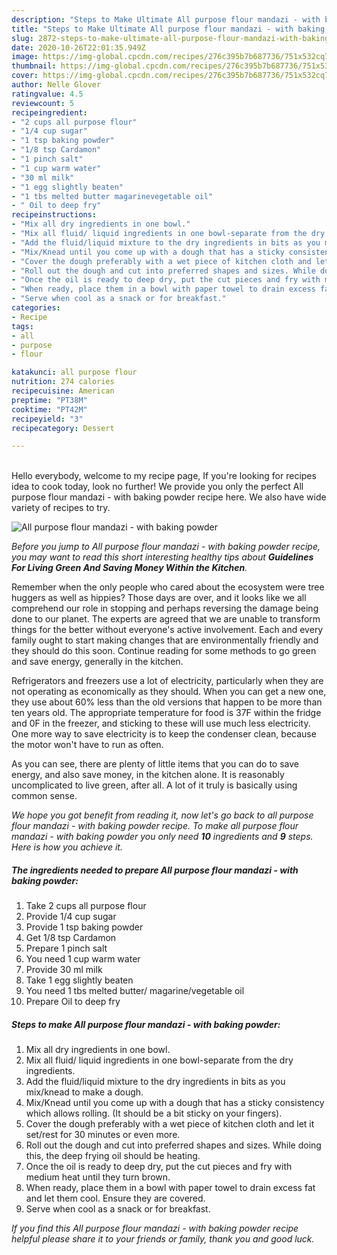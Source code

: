 ```yaml
---
description: "Steps to Make Ultimate All purpose flour mandazi - with baking powder"
title: "Steps to Make Ultimate All purpose flour mandazi - with baking powder"
slug: 2872-steps-to-make-ultimate-all-purpose-flour-mandazi-with-baking-powder
date: 2020-10-26T22:01:35.949Z
image: https://img-global.cpcdn.com/recipes/276c395b7b687736/751x532cq70/all-purpose-flour-mandazi-with-baking-powder-recipe-main-photo.jpg
thumbnail: https://img-global.cpcdn.com/recipes/276c395b7b687736/751x532cq70/all-purpose-flour-mandazi-with-baking-powder-recipe-main-photo.jpg
cover: https://img-global.cpcdn.com/recipes/276c395b7b687736/751x532cq70/all-purpose-flour-mandazi-with-baking-powder-recipe-main-photo.jpg
author: Nelle Glover
ratingvalue: 4.5
reviewcount: 5
recipeingredient:
- "2 cups all purpose flour"
- "1/4 cup sugar"
- "1 tsp baking powder"
- "1/8 tsp Cardamon"
- "1 pinch salt"
- "1 cup warm water"
- "30 ml milk"
- "1 egg slightly beaten"
- "1 tbs melted butter magarinevegetable oil"
- " Oil to deep fry"
recipeinstructions:
- "Mix all dry ingredients in one bowl."
- "Mix all fluid/ liquid ingredients in one bowl-separate from the dry ingredients."
- "Add the fluid/liquid mixture to the dry ingredients in bits as you mix/knead to make a dough."
- "Mix/Knead until you come up with a dough that has a sticky consistency which allows rolling. (It should be a bit sticky on your fingers)."
- "Cover the dough preferably with a wet piece of kitchen cloth and let it set/rest for 30 minutes or even more."
- "Roll out the dough and cut into preferred shapes and sizes. While doing this, the deep frying oil should be heating."
- "Once the oil is ready to deep dry, put the cut pieces and fry with medium heat until they turn brown."
- "When ready, place them in a bowl with paper towel to drain excess fat and let them cool. Ensure they are covered."
- "Serve when cool as a snack or for breakfast."
categories:
- Recipe
tags:
- all
- purpose
- flour

katakunci: all purpose flour 
nutrition: 274 calories
recipecuisine: American
preptime: "PT38M"
cooktime: "PT42M"
recipeyield: "3"
recipecategory: Dessert

---
```

<br>
Hello everybody, welcome to my recipe page, If you're looking for recipes idea to cook today, look no further! We provide you only the perfect All purpose flour mandazi - with baking powder recipe here. We also have wide variety of recipes to try.
<br>


![All purpose flour mandazi - with baking powder](https://img-global.cpcdn.com/recipes/276c395b7b687736/751x532cq70/all-purpose-flour-mandazi-with-baking-powder-recipe-main-photo.jpg)

<i>Before you jump to All purpose flour mandazi - with baking powder recipe, you may want to read this short interesting healthy tips about 
<strong>Guidelines For Living Green And Saving Money Within the Kitchen</strong>.</i>
</br>

Remember when the only people who cared about the ecosystem were tree huggers as well as hippies? Those days are over, and it looks like we all comprehend our role in stopping and perhaps reversing the damage being done to our planet. The experts are agreed that we are unable to transform things for the better without everyone's active involvement. Each and every family ought to start making changes that are environmentally friendly and they should do this soon. Continue reading for some methods to go green and save energy, generally in the kitchen.

Refrigerators and freezers use a lot of electricity, particularly when they are not operating as economically as they should. When you can get a new one, they use about 60% less than the old versions that happen to be more than ten years old. The appropriate temperature for food is 37F within the fridge and 0F in the freezer, and sticking to these will use much less electricity. One more way to save electricity is to keep the condenser clean, because the motor won't have to run as often.

As you can see, there are plenty of little items that you can do to save energy, and also save money, in the kitchen alone. It is reasonably uncomplicated to live green, after all. A lot of it truly is basically using common sense.


<i>We hope you got benefit from reading it, now let's go back to all purpose flour mandazi - with baking powder recipe. To make all purpose flour mandazi - with baking powder you only need <strong>10</strong> ingredients and <strong>9</strong> steps. Here is how you achieve it.
</i>

##### The ingredients needed to prepare All purpose flour mandazi - with baking powder:

1. Take 2 cups all purpose flour
1. Provide 1/4 cup sugar
1. Provide 1 tsp baking powder
1. Get 1/8 tsp Cardamon
1. Prepare 1 pinch salt
1. You need 1 cup warm water
1. Provide 30 ml milk
1. Take 1 egg slightly beaten
1. You need 1 tbs melted butter/ magarine/vegetable oil
1. Prepare  Oil to deep fry


##### Steps to make All purpose flour mandazi - with baking powder:

1. Mix all dry ingredients in one bowl.
1. Mix all fluid/ liquid ingredients in one bowl-separate from the dry ingredients.
1. Add the fluid/liquid mixture to the dry ingredients in bits as you mix/knead to make a dough.
1. Mix/Knead until you come up with a dough that has a sticky consistency which allows rolling. (It should be a bit sticky on your fingers).
1. Cover the dough preferably with a wet piece of kitchen cloth and let it set/rest for 30 minutes or even more.
1. Roll out the dough and cut into preferred shapes and sizes. While doing this, the deep frying oil should be heating.
1. Once the oil is ready to deep dry, put the cut pieces and fry with medium heat until they turn brown.
1. When ready, place them in a bowl with paper towel to drain excess fat and let them cool. Ensure they are covered.
1. Serve when cool as a snack or for breakfast.


<i>If you find this All purpose flour mandazi - with baking powder recipe helpful please share it to your friends or family, thank you and good luck.</i>
